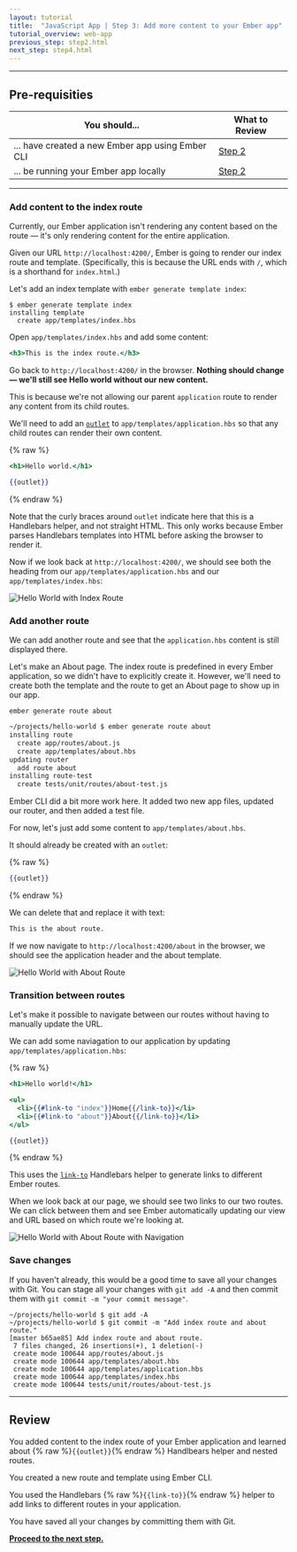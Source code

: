 ```yaml
---
layout: tutorial
title:  "JavaScript App | Step 3: Add more content to your Ember app"
tutorial_overview: web-app
previous_step: step2.html
next_step: step4.html
---
```


---

## Pre-requisities

| You should... | What to Review |
|------------ |-------- |
| ... have created a new Ember app using Ember CLI | [Step 2](step2.html) |
| ... be running your Ember app locally | [Step 2](step2.html) |

---

### Add content to the index route

Currently, our Ember application isn't rendering any content based on the route — it's only rendering content for the entire application.

Given our URL `http://localhost:4200/`, Ember is going to render our index route and template. (Specifically, this is because the URL ends with `/`, which is a shorthand for `index.html`.)

Let's add an index template with `ember generate template index`:

```
$ ember generate template index
installing template
  create app/templates/index.hbs
```

Open `app/templates/index.hbs` and add some content:

```hbs
<h3>This is the index route.</h3>
```

Go back to `http://localhost:4200/` in the browser. **Nothing should change — we'll still see Hello world without our new content.**

This is because we're not allowing our parent `application` route to render any content from its child routes.

We'll need to add an [`outlet`](http://emberjs.com/api/classes/Ember.Templates.helpers.html#method_outlet) to `app/templates/application.hbs` so that any child routes can render their own content.

{% raw %}
```hbs
<h1>Hello world.</h1>

{{outlet}}
```
{% endraw %}

Note that the curly braces around `outlet` indicate here that this is a Handlebars helper, and not straight HTML. This only works because Ember parses Handlebars templates into HTML before asking the browser to render it.

Now if we look back at `http://localhost:4200/`, we should see both the heading from our `app/templates/application.hbs` and our `app/templates/index.hbs`:

![Hello World with Index Route]({{site.baseurl}}/assets/web-app/screenshot_hello-world-with-index.png)

### Add another route

We can add another route and see that the `application.hbs` content is still displayed there.

Let's make an About page. The index route is predefined in every Ember application, so we didn't have to explicitly create it. However, we'll need to create both the template and the route to get an About page to show up in our app.

`ember generate route about`

```bash
~/projects/hello-world $ ember generate route about
installing route
  create app/routes/about.js
  create app/templates/about.hbs
updating router
  add route about
installing route-test
  create tests/unit/routes/about-test.js
```

Ember CLI did a bit more work here. It added two new app files, updated our router, and then added a test file.

For now, let's just add some content to `app/templates/about.hbs`.

It should already be created with an `outlet`:

{% raw %}
```hbs
{{outlet}}
```
{% endraw %}

We can delete that and replace it with text:

```hbs
This is the about route.
```

If we now navigate to `http://localhost:4200/about` in the browser, we should see the application header and the about template.

![Hello World with About Route]({{site.baseurl}}/assets/web-app/screenshot_hello-world-with-about.png)

### Transition between routes

Let's make it possible to navigate between our routes without having to manually update the URL.

We can add some naviagation to our application by updating `app/templates/application.hbs`:

{% raw %}
```hbs
<h1>Hello world!</h1>

<ul>
  <li>{{#link-to "index"}}Home{{/link-to}}</li>
  <li>{{#link-to "about"}}About{{/link-to}}</li>
</ul>

{{outlet}}
```
{% endraw %}

This uses the [`link-to`](http://emberjs.com/api/classes/Ember.Templates.helpers.html#method_link-to) Handlebars helper to generate links to different Ember routes.

When we look back at our page, we should see two links to our two routes. We can click between them and see Ember automatically updating our view and URL based on which route we're looking at.

![Hello World with About Route with Navigation]({{site.baseurl}}/assets/web-app/screenshot_hello-world-with-about-with-links.png)

### Save changes

If you haven't already, this would be a good time to save all your changes with Git. You can stage all your changes with `git add -A` and then commit them with `git commit -m "your commit message"`.

```
~/projects/hello-world $ git add -A
~/projects/hello-world $ git commit -m "Add index route and about route."
[master b65ae85] Add index route and about route.
 7 files changed, 26 insertions(+), 1 deletion(-)
 create mode 100644 app/routes/about.js
 create mode 100644 app/templates/about.hbs
 create mode 100644 app/templates/application.hbs
 create mode 100644 app/templates/index.hbs
 create mode 100644 tests/unit/routes/about-test.js
```

---

## Review

You added content to the index route of your Ember application and learned about {% raw %}`{{outlet}}`{% endraw %} Handlbears helper and nested routes.

You created a new route and template using Ember CLI.

You used the Handlebars {% raw %}`{{link-to}}`{% endraw %} helper to add links to different routes in your application.

You have saved all your changes by committing them with Git.

**[Proceed to the next step.](step4.html)**
